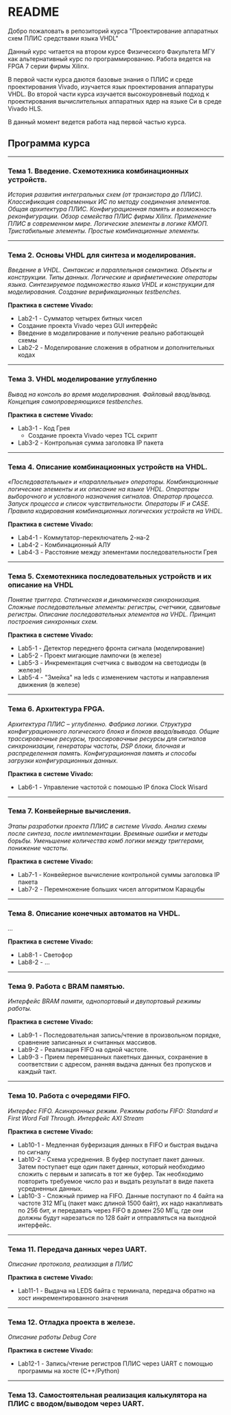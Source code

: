 # README #

Добро пожаловать в репозиторий курса "Проектирование аппаратных схем ПЛИС средствами языка VHDL"

Данный курс читается на втором курсе Физического Факультета МГУ как альтернативный курс по программированию. Работа ведется на FPGA 7 серии фирмы Xilinx.

В первой части курса даются базовые знания о ПЛИС и среде проектирования Vivado, изучается язык проектирования аппаратуры VHDL. Во второй части курса изучается высокоуровневый подход к проектирования вычислительных аппаратных ядер на языке Си в среде Vivado HLS.

В данный момент ведется работа над первой частью курса.

## Программа курса
*****
### Тема 1. Введение. Схемотехника комбинационных устройств.
*История развития интегральных схем (от транзистора до ПЛИС). Классификация современных ИС по методу соединения элементов. Общая архитектура ПЛИС. Конфигурационная память и возможность реконфигурации. Обзор семейства ПЛИС фирмы Xilinx. Применение ПЛИС в современном мире. Логические элементы в логике КМОП. Тристабильные элементы. Простые комбинационные элементы.*

*****
### Тема 2. Основы VHDL для синтеза и моделирования.
*Введение в VHDL. Синтаксис и параллельная семантика. Объекты и конструкции. Типы данных. Логические и арифметические операторы языка. Синтезируемое подмножество языка VHDL и конструкции для моделирования. Создание верификационных testbenches.*

**Практика в системе Vivado:**

*   Lab2-1 - Сумматор четырех битных чисел
   *   Создание проекта Vivado через GUI интерфейс
   *   Введение в моделирование и получение реально работающей схемы
*   Lab2-2 - Моделирование сложения в обратном и дополнительных кодах

*****
### Тема 3. VHDL моделирование углубленно
*Вывод на консоль во время моделирования. Файловый ввод/вывод. Концепция самопроверяющихся testbenches.*

**Практика в системе Vivado:**

*   Lab3-1 - Код Грея
    *   Создание проекта Vivado через TCL скрипт
*   Lab3-2 - Контрольная сумма заголовка IP пакета


*****
### Тема 4. Описание комбинационных устройств на VHDL.
*«Последовательные» и «параллельные» операторы. Комбинационные логические элементы и их описание на языке VHDL. Операторы выборочного и условного назначения сигналов. Оператор процесса. Запуск процесса и список чувствительности. Операторы IF и CASE. Правила кодирования комбинационных логических устройств на VHDL.*

**Практика в системе Vivado:**

*   Lab4-1 - Коммутатор-переключатель 2-на-2
*   Lab4-2 - Комбинационный АЛУ
*   Lab4-3 - Расстояние между элементами последовательности Грея


*****
### Тема 5. Схемотехника последовательных устройств и их описание на VHDL
*Понятие триггера. Статическая и динамическая синхронизация. Сложные последовательные элементы: регистры, счетчики, сдвиговые регистры. Описание последовательных элементов на VHDL. Принцип построения синхронных схем.*

**Практика в системе Vivado:**

*   Lab5-1 - Детектор переднего фронта сигнала (моделирование)
*   Lab5-2 - Проект мигающие лампочки (в железе)
*   Lab5-3 - Инкрементация счетчика с выводом на светодиоды (в железе)
*   Lab5-4 - "Змейка" на leds с изменением частоты и направления движения (в железе)



*****
### Тема 6. Архитектура FPGA.
*Архитектура ПЛИС – углубленно. Фабрика логики. Структура конфигурационного логического блока и блоков ввода/вывода. Общие трассировочные ресурсы, трассировочные ресурсы для сигналов синхронизации, генераторы частоты, DSP блоки, блочная и  распределенная память. Конфигурационная память и способы загрузки конфигурационных данных.*

**Практика в системе Vivado:**

*   Lab6-1 - Управление частотой с помошью IP блока Clock Wisard

*****
### Тема 7. Конвейерные вычисления.
*Этапы разработки проекта ПЛИС в системе Vivado. Анализ схемы после синтеза, после имплементации. Времяные ошибки и методы борьбы. Уменьшение количества комб логики между триггерами, понижение частоты.*

**Практика в системе Vivado:**

*   Lab7-1 - Конвейерное вычисление контрольной суммы заголовка IP пакета
*   Lab7-2 - Перемножение больших чисел алгоритмом Карацубы

*****
### Тема 8. Описание конечных автоматов на VHDL.
*...*

**Практика в системе Vivado:**

*   Lab8-1 - Светофор
*   Lab8-2 - ...


*****
### Тема 9. Работа с BRAM памятью.
*Интерфейс BRAM памяти, однопортовый и двупортовый режимы работы.*

**Практика в системе Vivado:**

*   Lab9-1 - Последовательная запись/чтение в произвольном порядке, сравнение записанных и считанных массивов.
*   Lab9-2 - Реализация FIFO на одной частоте.
*   Lab9-3 - Прием перемешанных пакетных данных, сохранение в соответствии с адресом, ранняя выдача данных без пропусков и каждый такт.

*****
### Тема 10. Работа с очередями FIFO.
*Интерфес FIFO. Асинхронных режим. Режимы работы FIFO: Standard и First Word Fall Through. Интерфейс AXI Stream*


**Практика в системе Vivado:**

*   Lab10-1 - Медленная буферизация данных в FIFO и быстрая выдача по сигналу
*   Lab10-2 - Схема усреднения. В буфер поступает пакет данных. Затем поступает еще один пакет данных, который необходимо сложить с первым и записать в тот же буфер. Так необходимо повторить требуемое число раз и выдать результат в виде пакета усредненных данных.
*   Lab10-3 - Сложный пример на FIFO. Данные поступают по 4 байта на частоте 312 МГц (пакет макс длиной 1500 байт), их надо накапливать по 256 бит, и передавать через FIFO в домен 250 МГц, где они должны будут нарезаться по 128 байт и отправляться на выходной интерфейс.

*****
### Тема 11. Передача данных через UART.
*Описание протокола, реализация в ПЛИС*

**Практика в системе Vivado:**

*   Lab11-1 - Выдача на LEDS байта с терминала, передача обратно на хост инкрементированного значения

*****
### Тема 12. Отладка проекта в железе.
*Описание работы Debug Core*

**Практика в системе Vivado:**

*   Lab12-1 - Запись/чтение регистров ПЛИС через UART с помощью программы на хосте (С++/Python)

*****
### Тема 13. Самостоятельная реализация калькулятора на ПЛИС c вводом/выводом через UART.
